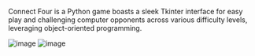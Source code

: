 Connect Four is a Python game boasts a sleek Tkinter interface
for easy play and challenging computer opponents across various
difficulty levels, leveraging object-oriented programming.


![image](https://github.com/BadeaVladStefan/UBBProjects-BadeaVlad/assets/115445900/6343ed6f-a204-4e97-9833-edd565f5d9f1)
![image](https://github.com/BadeaVladStefan/UBBProjects-BadeaVlad/assets/115445900/d98dddeb-d9cb-474a-9607-b48501d334f4)
